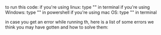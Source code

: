 to run this code:
    if you're using linux: type "" in terminal
    if you're using Windows: type "" in powershell
    if you're using mac OS: type "" in terminal


in case you get an error while running th, here is a list of some errors we think you may have gotten and how to solve them: 
